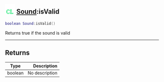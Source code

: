 ## <img src="../../.gitbook/assets/client.png" width="32" height="32" /> [Sound](../sound/README.md):isValid

```lua
boolean Sound:isValid()
```

Returns true if the sound is valid

------
## Returns

| Type   | Description |
| ------ | ----------: |
| boolean | No description |

